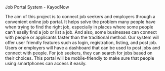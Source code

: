 Job Portal System - KayodNow

The aim of this project is to connect job seekers and employers through a convenient online job portal. It helps solve the problem many people have when trying to find the right job, especially in places where some people can't easily find a job or list a job. And also, some businesses can connect with people or applicants faster than the traditional method.
Our system will offer user friendly features such as login, registration, listing, and post job. Users or employers will have a dashboard that can be used to post jobs and connect with people. For job seekers, they can search for jobs based on their choices. This portal will be mobile-friendly to make sure that people using smartphones can access it easily.
